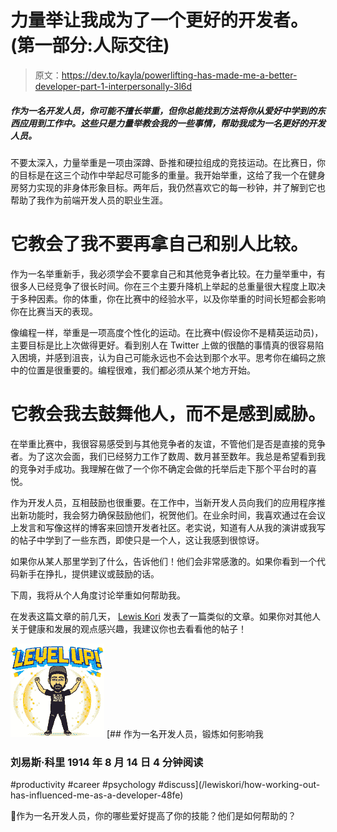 # 力量举让我成为了一个更好的开发者。(第一部分:人际交往)

> 原文：<https://dev.to/kayla/powerlifting-has-made-me-a-better-developer-part-1-interpersonally-3l6d>

##### 作为一名开发人员，你可能不擅长举重，但你总能找到方法将你从爱好中学到的东西应用到工作中。这些只是力量举教会我的一些事情，帮助我成为一名更好的开发人员。

不要太深入，力量举重是一项由深蹲、卧推和硬拉组成的竞技运动。在比赛日，你的目标是在这三个动作中举起尽可能多的重量。我开始举重，这给了我一个在健身房努力实现的非身体形象目标。两年后，我仍然喜欢它的每一秒钟，并了解到它也帮助了我作为前端开发人员的职业生涯。

# 它教会了我不要再拿自己和别人比较。

作为一名举重新手，我必须学会不要拿自己和其他竞争者比较。在力量举重中，有很多人已经竞争了很长时间。你在三个主要升降机上举起的总重量很大程度上取决于多种因素。你的体重，你在比赛中的经验水平，以及你举重的时间长短都会影响你在比赛当天的表现。

像编程一样，举重是一项高度个性化的运动。在比赛中(假设你不是精英运动员)，主要目标是比上次做得更好。看到别人在 Twitter 上做的很酷的事情真的很容易陷入困境，并感到沮丧，认为自己可能永远也不会达到那个水平。思考你在编码之旅中的位置是很重要的。编程很难，我们都必须从某个地方开始。

# 它教会我去鼓舞他人，而不是感到威胁。

在举重比赛中，我很容易感受到与其他竞争者的友谊，不管他们是否是直接的竞争者。为了这次会面，我们已经努力工作了数周、数月甚至数年。我总是希望看到我的竞争对手成功。我理解在做了一个你不确定会做的托举后走下那个平台时的喜悦。

作为开发人员，互相鼓励也很重要。在工作中，当新开发人员向我们的应用程序推出新功能时，我会努力确保鼓励他们，祝贺他们。在业余时间，我喜欢通过在会议上发言和写像这样的博客来回馈开发者社区。老实说，知道有人从我的演讲或我写的帖子中学到了一些东西，即使只是一个人，这让我感到很惊讶。

如果你从某人那里学到了什么，告诉他们！他们会非常感激的。如果你看到一个代码新手在挣扎，提供建议或鼓励的话。

下周，我将从个人角度讨论举重如何帮助我。

在发表这篇文章的前几天， [Lewis Kori](https://dev.to/lewiskori) 发表了一篇类似的文章。如果你对其他人关于健康和发展的观点感兴趣，我建议你也去看看他的帖子！

[![lewiskori](img/67b3dd8168f67e8cec0af54574ab165f.png)](/lewiskori) [## 作为一名开发人员，锻炼如何影响我

### 刘易斯·科里 1914 年 8 月 14 日 4 分钟阅读

#productivity #career #psychology #discuss](/lewiskori/how-working-out-has-influenced-me-as-a-developer-48fe)

📣作为一名开发人员，你的哪些爱好提高了你的技能？他们是如何帮助的？
